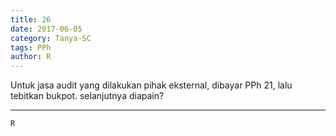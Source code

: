 ```yaml
---
title: 26
date: 2017-06-05
category: Tanya-SC
tags: PPh
author: R
---
```


Untuk jasa audit yang dilakukan pihak eksternal, dibayar PPh 21, lalu tebitkan bukpot. selanjutnya diapain?

---



`R`
